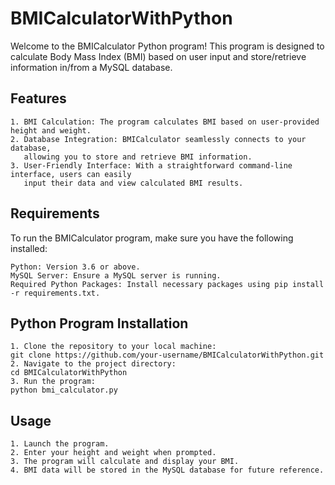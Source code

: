 # BMICalculatorWithPython

Welcome to the BMICalculator Python program! This program is designed to calculate Body Mass Index (BMI) based on user input and store/retrieve information in/from a MySQL database.

## Features
    1. BMI Calculation: The program calculates BMI based on user-provided height and weight.
    2. Database Integration: BMICalculator seamlessly connects to your database,
       allowing you to store and retrieve BMI information.
    3. User-Friendly Interface: With a straightforward command-line interface, users can easily
       input their data and view calculated BMI results.

## Requirements

To run the BMICalculator program, make sure you have the following installed:

    Python: Version 3.6 or above.
    MySQL Server: Ensure a MySQL server is running.
    Required Python Packages: Install necessary packages using pip install -r requirements.txt.

## Python Program Installation
    1. Clone the repository to your local machine:
    git clone https://github.com/your-username/BMICalculatorWithPython.git
    2. Navigate to the project directory:
    cd BMICalculatorWithPython
    3. Run the program:
    python bmi_calculator.py
    
## Usage
    1. Launch the program.
    2. Enter your height and weight when prompted.
    3. The program will calculate and display your BMI.
    4. BMI data will be stored in the MySQL database for future reference.
